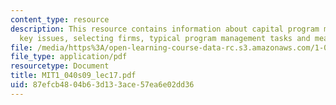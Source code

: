 ```yaml
---
content_type: resource
description: This resource contains information about capital program management framework,
  key issues, selecting firms, typical program management tasks and measures of success.
file: /media/https%3A/open-learning-course-data-rc.s3.amazonaws.com/1-040-project-management-spring-2009/87efcb4804b63d133ace57ea6e02dd36_MIT1_040s09_lec17.pdf
file_type: application/pdf
resourcetype: Document
title: MIT1_040s09_lec17.pdf
uid: 87efcb48-04b6-3d13-3ace-57ea6e02dd36
---
```

